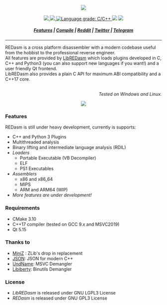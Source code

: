 <div align="center">
  <img src="https://raw.githubusercontent.com/REDasmOrg/REDasm/master/artwork/logo_readme_20200905.png"/>
</div>
<br>
<div align="center">
  <a href="https://travis-ci.org/REDasmOrg/REDasm">
    <img src="https://img.shields.io/travis/REDasmOrg/REDasm.svg?style=flat-square&logo=travis">
  </a>
  <a href="https://ci.appveyor.com/project/Dax89/redasm">
    <img src="https://img.shields.io/appveyor/ci/Dax89/redasm.svg?style=flat-square&logo=appveyor">
  </a>
  <a href="https://lgtm.com/projects/g/REDasmOrg/REDasm/context:cpp">
    <img alt="Language grade: C/C++" src="https://img.shields.io/lgtm/grade/cpp/g/REDasmOrg/REDasm.svg?logo=lgtm&logoWidth=18">
  </a>
  <img src="https://img.shields.io/badge/license-GPL3-8e725e.svg?style=flat-square">
  <a href="https://github.com/ellerbrock/open-source-badges/">
    <img src="https://badges.frapsoft.com/os/v1/open-source.png?v=103">
  </a>
</div>
<h5 align="center">
  <a href="#features">Features</a>
  <span> | </span>
  <a href="https://github.com/REDasmOrg/REDasm/blob/master/COMPILE.md">Compile</a>
  <span> | </span>
  <a href="https://www.reddit.com/r/REDasm">Reddit</a>
  <span> | </span>
  <a href="https://twitter.com/re_dasm">Twitter</a>
  <span> | </span>
  <a href="https://t.me/REDasmDisassembler">Telegram</a>
</h5>
<hr>
REDasm is a cross platform disassembler with a modern codebase useful 
from the hobbist to the professional reverse engineer.<br>
All features are provided by <a href="https://github.com/REDasmOrg/REDasm-Library">LibREDasm</a> which loads
plugins developed in C, C++ and Python3 (you can also support new languages if you want!) and a user friendly Qt frontend.<br>
LibREDasm also provides a plain C API for maximum ABI compatibility and a C++17 core.<br>
<br>
<p align="right"><i>Tested on Windows and Linux.</i></p>
<p align="center">
  <img src="https://raw.githubusercontent.com/REDasmOrg/REDasm/master/artwork/Preview_20201204.png">
</p>

### Features
REDasm is still under heavy development, currently is supports:
- C++ and Python 3 Plugins
- Multithreaded analysis
- Binary lifting and intermediate language analysis (RDIL)
- *Loaders*
  - Portable Executable (VB Decompiler)
  - ELF
  - PS1 Executables
- *Assemblers*
  - x86 and x86\_64
  - MIPS
  - ARM and ARM64 (WIP)
- *More features are under development!*

### Requirements
- CMake 3.10
- C++17 compiler (tested on GCC 9.x and MSVC2019)
- Qt 5.15

### Thanks to
- [MiniZ](https://github.com/richgel999/miniz) : ZLib's drop in replacement
- [JSON](https://github.com/nlohmann/json): JSON for modern C++
- [UndName](https://github.com/wine-mirror/wine/blob/master/dlls/msvcrt/undname.c): MSVC Demangler
- [Libiberty](https://github.com/bminor/binutils-gdb/tree/master/libiberty): Binutils Demangler

### License
- *LibREDasm* is released under GNU LGPL3 License
- *REDasm* is released under GNU GPL3 License
